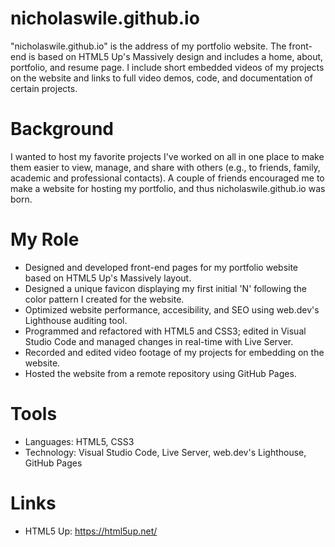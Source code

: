 # nicholaswile.github.io
"nicholaswile.github.io" is the address of my portfolio website. The front-end is based on HTML5 Up's Massively design and includes a home, about, portfolio, and resume page. I include short embedded videos of my projects on the website and links to full video demos, code, and documentation of certain projects. 

# Background
I wanted to host my favorite projects I've worked on all in one place to make them easier to view, manage, and share with others (e.g., to friends, family, academic and professional contacts). A couple of friends encouraged me to make a website for hosting my portfolio, and thus nicholaswile.github.io was born. 

# My Role
- Designed and developed front-end pages for my portfolio website based on HTML5 Up's Massively layout.
- Designed a unique favicon displaying my first initial 'N' following the color pattern I created for the website. 
- Optimized website performance, accesibility, and SEO using web.dev's Lighthouse auditing tool.
- Programmed and refactored with HTML5 and CSS3; edited in Visual Studio Code and managed changes in real-time with Live Server.
- Recorded and edited video footage of my projects for embedding on the website.
- Hosted the website from a remote repository using GitHub Pages. 

# Tools
- Languages: HTML5, CSS3
- Technology: Visual Studio Code, Live Server, web.dev's Lighthouse, GitHub Pages

# Links
- HTML5 Up: https://html5up.net/
